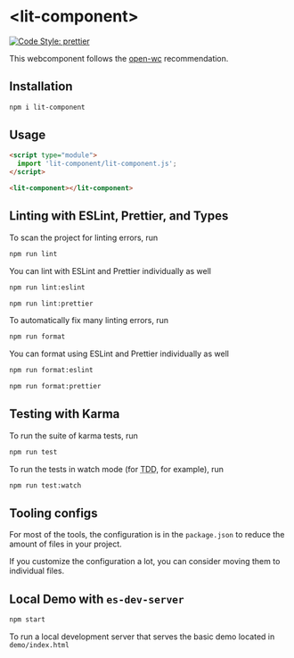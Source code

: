 # \<lit-component>

[![Code Style: prettier](https://img.shields.io/badge/code_style-prettier-ff69b4.svg)](https://github.com/prettier/prettier)

This webcomponent follows the [open-wc](https://github.com/open-wc/open-wc) recommendation.

## Installation
```bash
npm i lit-component
```

## Usage
```html
<script type="module">
  import 'lit-component/lit-component.js';
</script>

<lit-component></lit-component>
```

## Linting with ESLint, Prettier, and Types
To scan the project for linting errors, run
```bash
npm run lint
```

You can lint with ESLint and Prettier individually as well
```bash
npm run lint:eslint
```
```bash
npm run lint:prettier
```

To automatically fix many linting errors, run
```bash
npm run format
```

You can format using ESLint and Prettier individually as well
```bash
npm run format:eslint
```
```bash
npm run format:prettier
```

## Testing with Karma
To run the suite of karma tests, run
```bash
npm run test
```

To run the tests in watch mode (for <abbr title="test driven development">TDD</abbr>, for example), run

```bash
npm run test:watch
```


## Tooling configs

For most of the tools, the configuration is in the `package.json` to reduce the amount of files in your project.

If you customize the configuration a lot, you can consider moving them to individual files.

## Local Demo with `es-dev-server`
```bash
npm start
```
To run a local development server that serves the basic demo located in `demo/index.html`
